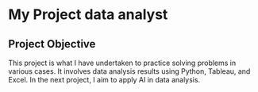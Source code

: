 # My Project data analyst 
## Project Objective 
This project is what I have undertaken to practice solving problems in various cases. It involves data analysis results using Python, Tableau, and Excel. In the next project, I aim to apply AI in data analysis.
